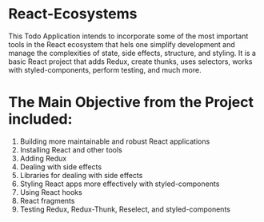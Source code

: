 # React-Ecosystems

This Todo Application intends to incorporate some of the most important tools in the React ecosystem that hels one  simplify development 
and manage the complexities of state, side effects, structure, and styling. It is a basic React project that adds Redux, create thunks, 
uses selectors, works with styled-components, perform testing, and much more.
# The Main Objective from the Project included:
1. Building more maintainable and robust React applications
2. Installing React and other tools
3. Adding Redux
4. Dealing with side effects
5. Libraries for dealing with side effects
6. Styling React apps more effectively with styled-components
7. Using React hooks
8. React fragments
9. Testing Redux, Redux-Thunk, Reselect, and styled-components
